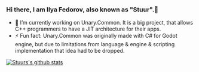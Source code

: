### Hi there, I am Ilya Fedorov, also known as "Stuur".👋

- 🌱 I’m currently working on Unary.Common. It is a big project, that allows C++ programmers to have a JIT architecture for their apps.
- ⚡ Fun fact: Unary.Common was originally made with C# for Godot engine, but due to limitations from language & engine & scripting implementation that idea had to be dropped.

[![Stuurs's github stats](https://github-readme-stats.vercel.app/api?username=IlyaStuurFedorov)](https://github.com/anuraghazra/github-readme-stats)
